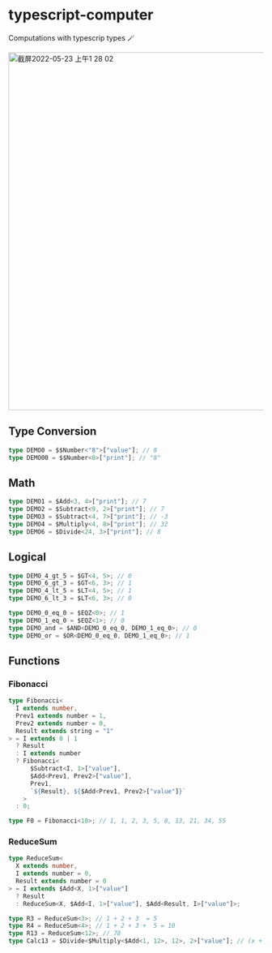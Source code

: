 # typescript-computer

Computations with typescrip types 🪄

<img width="706" alt="截屏2022-05-23 上午1 28 02" src="https://user-images.githubusercontent.com/15227926/169707800-5812ba91-4f97-4a41-9b78-7d3fd77a61eb.png">


## Type Conversion

```ts
type DEMO0 = $$Number<"8">["value"]; // 8
type DEMO00 = $$Number<8>["print"]; // "8"
```

## Math

```ts
type DEMO1 = $Add<3, 4>["print"]; // 7
type DEMO2 = $Subtract<9, 2>["print"]; // 7
type DEMO3 = $Subtract<4, 7>["print"]; // -3
type DEMO4 = $Multiply<4, 8>["print"]; // 32
type DEMO6 = $Divide<24, 3>["print"]; // 8
```

## Logical

```ts
type DEMO_4_gt_5 = $GT<4, 5>; // 0
type DEMO_6_gt_3 = $GT<6, 3>; // 1
type DEMO_4_lt_5 = $LT<4, 5>; // 1
type DEMO_6_lt_3 = $LT<6, 3>; // 0

type DEMO_0_eq_0 = $EQZ<0>; // 1
type DEMO_1_eq_0 = $EQZ<1>; // 0
type DEMO_and = $AND<DEMO_0_eq_0, DEMO_1_eq_0>; // 0
type DEMO_or = $OR<DEMO_0_eq_0, DEMO_1_eq_0>; // 1
```

## Functions

### Fibonacci
```ts
type Fibonacci<
  I extends number,
  Prev1 extends number = 1,
  Prev2 extends number = 0,
  Result extends string = "1"
> = I extends 0 | 1
  ? Result
  : I extends number
  ? Fibonacci<
      $Subtract<I, 1>["value"],
      $Add<Prev1, Prev2>["value"],
      Prev1,
      `${Result}, ${$Add<Prev1, Prev2>["value"]}`
    >
  : 0;

type F0 = Fibonacci<10>; // 1, 1, 2, 3, 5, 8, 13, 21, 34, 55
```

### ReduceSum

```ts
type ReduceSum<
  X extends number,
  I extends number = 0,
  Result extends number = 0
> = I extends $Add<X, 1>["value"]
  ? Result
  : ReduceSum<X, $Add<I, 1>["value"], $Add<Result, I>["value"]>;

type R3 = ReduceSum<3>; // 1 + 2 + 3  = 5
type R4 = ReduceSum<4>; // 1 + 2 + 3 +  5 = 10
type R13 = ReduceSum<12>; // 78
type Calc13 = $Divide<$Multiply<$Add<1, 12>, 12>, 2>["value"]; // (x + 1) * x / 2 = 78
```
